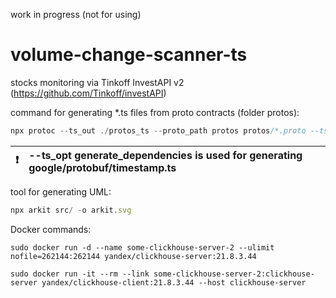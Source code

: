 work in progress (not for using)

# volume-change-scanner-ts

stocks monitoring via Tinkoff InvestAPI v2 (https://github.com/Tinkoff/investAPI)

command for generating *.ts files from proto contracts (folder protos):
```ts
npx protoc --ts_out ./protos_ts --proto_path protos protos/*.proto --ts_opt generate_dependencies
```

❗ | --ts_opt generate_dependencies is used for generating google/protobuf/timestamp.ts
:---: | :---
tool for generating UML:
```ts
npx arkit src/ -o arkit.svg
```
Docker commands:
```
sudo docker run -d --name some-clickhouse-server-2 --ulimit nofile=262144:262144 yandex/clickhouse-server:21.8.3.44
```
```
sudo docker run -it --rm --link some-clickhouse-server-2:clickhouse-server yandex/clickhouse-client:21.8.3.44 --host clickhouse-server
```
